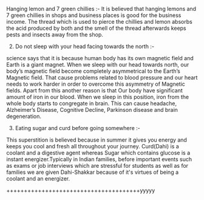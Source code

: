 Hanging lemon and 7 green chillies :-
It is believed that hanging lemons and 7 green chillies in shops and business places is good for the business income. The thread which is used to pierce the chillies and lemon absorbs the acid produced by both and the smell of the thread afterwards keeps pests and insects away from the shop.

2. Do not sleep with your head facing towards the north :-

science says that it is because human body has its own magnetic field and Earth is a giant magnet. When we sleep with our head towards north, our body’s magnetic field become completely asymmetrical to the Earth’s Magnetic field. That cause problems related to blood pressure and our heart needs to work harder in order to overcome this asymmetry of Magnetic fields. Apart from this another reason is that Our body have significant amount of iron in our blood. When we sleep in this position, iron from the whole body starts to congregate in brain. This can cause headache, Alzheimer’s Disease, Cognitive Decline, Parkinson disease and brain degeneration.

3. Eating sugar and curd before going somewhere :-

This superstition is believed because in summer it gives you energy and keeps you cool and fresh all throughout your journey. Curd(Dahi) is a coolant and a digestive agent whereas Sugar which contains glucose is a instant energizer.Typically in Indian families, before important events such as exams or job interviews which are stressful for students as well as for families we are given Dahi-Shakkar because of it's virtues of being a coolant and an energizer.




++++++++++++++++++++++++++++++++++++++yyyyy